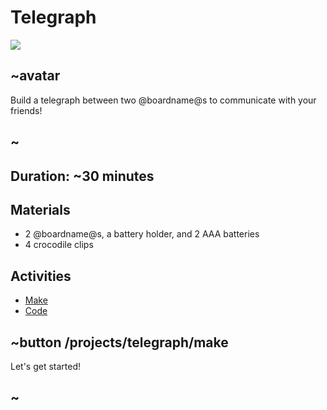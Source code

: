 # Telegraph

![](/docs/static/mb/lessons/telegraph-0.png)

## ~avatar

Build a telegraph between two @boardname@s to communicate with your friends!

## ~

## Duration: ~30 minutes

## Materials

* 2 @boardname@s, a battery holder, and 2 AAA batteries
* 4 crocodile clips

## Activities

* [Make](/projects/telegraph/make)  
* [Code](/projects/telegraph/code)

## ~button /projects/telegraph/make
Let's get started!
## ~
